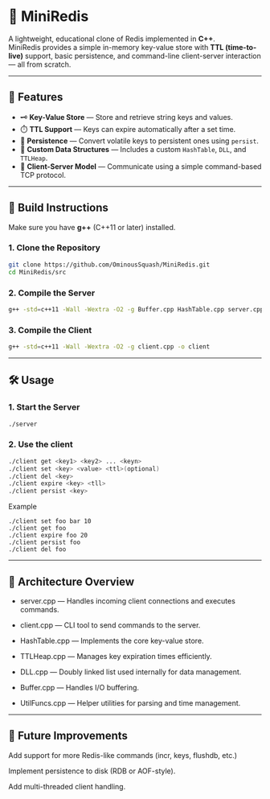 # 🧠 MiniRedis

A lightweight, educational clone of Redis implemented in **C++**.  
MiniRedis provides a simple in-memory key-value store with **TTL (time-to-live)** support, basic persistence, and command-line client-server interaction — all from scratch.

---

## 🚀 Features

- 🗝️ **Key-Value Store** — Store and retrieve string keys and values.
- ⏱️ **TTL Support** — Keys can expire automatically after a set time.
- 🔁 **Persistence** — Convert volatile keys to persistent ones using `persist`.
- 🧩 **Custom Data Structures** — Includes a custom `HashTable`, `DLL`, and `TTLHeap`.
- 💬 **Client-Server Model** — Communicate using a simple command-based TCP protocol.

---

## 🧰 Build Instructions

Make sure you have **g++** (C++11 or later) installed.

### 1. Clone the Repository
```bash
git clone https://github.com/OminousSquash/MiniRedis.git
cd MiniRedis/src
```
### 2. Compile the Server
```bash
g++ -std=c++11 -Wall -Wextra -O2 -g Buffer.cpp HashTable.cpp server.cpp DLL.cpp TTLHeap.cpp UtilFuncs.cpp -o server
```

### 3. Compile the Client
```bash
g++ -std=c++11 -Wall -Wextra -O2 -g client.cpp -o client
```
---

## 🛠️ Usage

### 1. Start the Server
```bash
./server
```
### 2. Use the client
```bash
./client get <key1> <key2> ... <keyn> 
./client set <key> <value> <ttl>(optional)
./client del <key>
./client expire <key> <tll>
./client persist <key>
```
Example 
```
./client set foo bar 10
./client get foo
./client expire foo 20
./client persist foo
./client del foo 
```
---
## 🧠 Architecture Overview

- server.cpp — Handles incoming client connections and executes commands.

- client.cpp — CLI tool to send commands to the server.

- HashTable.cpp — Implements the core key-value store.

- TTLHeap.cpp — Manages key expiration times efficiently.

- DLL.cpp — Doubly linked list used internally for data management.

- Buffer.cpp — Handles I/O buffering.

- UtilFuncs.cpp — Helper utilities for parsing and time management.

---
## 🧩 Future Improvements

Add support for more Redis-like commands (incr, keys, flushdb, etc.)

Implement persistence to disk (RDB or AOF-style).

Add multi-threaded client handling.

